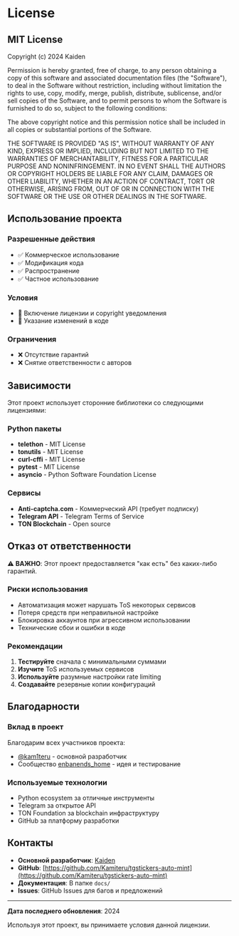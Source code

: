 # License

## MIT License

Copyright (c) 2024 Kaiden

Permission is hereby granted, free of charge, to any person obtaining a copy
of this software and associated documentation files (the "Software"), to deal
in the Software without restriction, including without limitation the rights
to use, copy, modify, merge, publish, distribute, sublicense, and/or sell
copies of the Software, and to permit persons to whom the Software is
furnished to do so, subject to the following conditions:

The above copyright notice and this permission notice shall be included in all
copies or substantial portions of the Software.

THE SOFTWARE IS PROVIDED "AS IS", WITHOUT WARRANTY OF ANY KIND, EXPRESS OR
IMPLIED, INCLUDING BUT NOT LIMITED TO THE WARRANTIES OF MERCHANTABILITY,
FITNESS FOR A PARTICULAR PURPOSE AND NONINFRINGEMENT. IN NO EVENT SHALL THE
AUTHORS OR COPYRIGHT HOLDERS BE LIABLE FOR ANY CLAIM, DAMAGES OR OTHER
LIABILITY, WHETHER IN AN ACTION OF CONTRACT, TORT OR OTHERWISE, ARISING FROM,
OUT OF OR IN CONNECTION WITH THE SOFTWARE OR THE USE OR OTHER DEALINGS IN THE
SOFTWARE.

## Использование проекта

### Разрешенные действия

- ✅ Коммерческое использование
- ✅ Модификация кода
- ✅ Распространение
- ✅ Частное использование

### Условия

- 📄 Включение лицензии и copyright уведомления
- 📝 Указание изменений в коде

### Ограничения

- ❌ Отсутствие гарантий
- ❌ Снятие ответственности с авторов

## Зависимости

Этот проект использует сторонние библиотеки со следующими лицензиями:

### Python пакеты

- **telethon** - MIT License
- **tonutils** - MIT License  
- **curl-cffi** - MIT License
- **pytest** - MIT License
- **asyncio** - Python Software Foundation License

### Сервисы

- **Anti-captcha.com** - Коммерческий API (требует подписку)
- **Telegram API** - Telegram Terms of Service
- **TON Blockchain** - Open source

## Отказ от ответственности

⚠️ **ВАЖНО**: Этот проект предоставляется "как есть" без каких-либо гарантий. 

### Риски использования

- Автоматизация может нарушать ToS некоторых сервисов
- Потеря средств при неправильной настройке
- Блокировка аккаунтов при агрессивном использовании
- Технические сбои и ошибки в коде

### Рекомендации

1. **Тестируйте** сначала с минимальными суммами
2. **Изучите** ToS используемых сервисов
3. **Используйте** разумные настройки rate limiting
4. **Создавайте** резервные копии конфигураций

## Благодарности

### Вклад в проект

Благодарим всех участников проекта:
- [@kam1teru](https://t.me/kam1teru) - основной разработчик
- Сообщество [enbanends_home](https://t.me/enbanends_home) - идея и тестирование

### Используемые технологии

- Python ecosystem за отличные инструменты
- Telegram за открытое API
- TON Foundation за blockchain инфраструктуру
- GitHub за платформу разработки

## Контакты

- **Основной разработчик**: [Kaiden](https://t.me/kam1teru)
- **GitHub**: [https://github.com/Kamiteru/tgstickers-auto-mint](https://github.com/Kamiteru/tgstickers-auto-mint)
- **Документация**: В папке `docs/`
- **Issues**: GitHub Issues для багов и предложений

---

**Дата последнего обновления**: 2024

Используя этот проект, вы принимаете условия данной лицензии. 